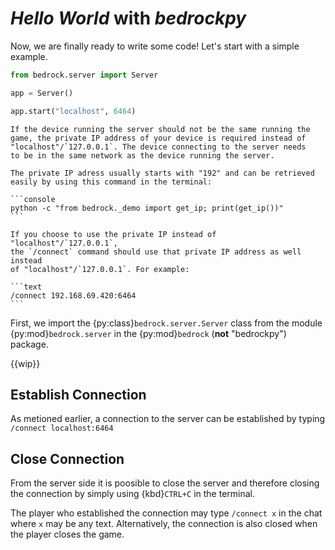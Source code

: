 # *Hello World* with *bedrockpy*

Now, we are finally ready to write some code! Let's start with a simple
example.

```python
from bedrock.server import Server

app = Server()

app.start("localhost", 6464)
```

````{tip}
If the device running the server should not be the same running the
game, the private IP address of your device is required instead of
"localhost"/`127.0.0.1`. The device connecting to the server needs
to be in the same network as the device running the server.

The private IP adress usually starts with "192" and can be retrieved
easily by using this command in the terminal:

```console
python -c "from bedrock._demo import get_ip; print(get_ip())"
```

If you choose to use the private IP instead of "localhost"/`127.0.0.1`,
the `/connect` command should use that private IP address as well instead
of "localhost"/`127.0.0.1`. For example:

```text
/connect 192.168.69.420:6464
```

````

First, we import the {py:class}`bedrock.server.Server` class from the
module {py:mod}`bedrock.server` in the {py:mod}`bedrock`
(**not** "bedrockpy") package.

{{wip}}

## Establish Connection

As metioned earlier, a connection to the server can be established by
typing `/connect localhost:6464`

## Close Connection

From the server side it is poosible to close the server and therefore
closing the connection by simply using {kbd}`CTRL+C` in the terminal.

The player who established the connection may type `/connect x` in the
chat where `x` may be any text. Alternatively, the connection is also
closed when the player closes the game.
